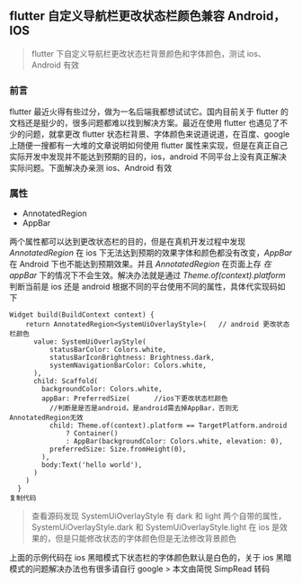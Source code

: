 ## flutter 自定义导航栏更改状态栏颜色兼容 Android，IOS

> flutter 下自定义导航栏更改状态栏背景颜色和字体颜色，测试 ios、Android 有效

### 前言

flutter 最近火得有些过分，做为一名后端我都想试试它。国内目前关于 flutter 的文档还是挺少的，很多问题都难以找到解决方案。最近在使用 flutter 也遇见了不少的问题，就拿更改 flutter 状态栏背景、字体颜色来说道说道，在百度、google 上随便一搜都有一大堆的文章说明如何使用 flutter 属性来实现，但是在真正自己实际开发中发现并不能达到预期的目的，ios，android 不同平台上没有真正解决实际问题。下面解决办亲测 ios、Android 有效

### 属性

- AnnotatedRegion
- AppBar

两个属性都可以达到更改状态栏的目的，但是在真机开发过程中发现 _AnnotatedRegion_ 在 ios 下无法达到预期的效果字体和颜色都没有改变，_AppBar_ 在 Android 下也不能达到预期效果。并且 _AnnotatedRegion_ 在页面上存 _在 appBar_ 下的情况下不会生效。解决办法就是通过 _Theme.of(context).platform_ 判断当前是 ios 还是 android 根据不同的平台使用不同的属性，具体代实现码如下

```Plain
Widget build(BuildContext context) {
    return AnnotatedRegion<SystemUiOverlayStyle>(   // android 更改状态栏颜色
      value: SystemUiOverlayStyle(
          statusBarColor: Colors.white,
          statusBarIconBrightness: Brightness.dark,
          systemNavigationBarColor: Colors.white,
      ),
      child: Scaffold(
        backgroundColor: Colors.white,
        appBar: PreferredSize(      //ios下更改状态栏颜色
          //判断是是否是android，是android需去掉AppBar，否则无AnnotatedRegion无效
          child: Theme.of(context).platform == TargetPlatform.android
              ? Container()
              : AppBar(backgroundColor: Colors.white, elevation: 0),
          preferredSize: Size.fromHeight(0),
        ),
        body:Text('hello world'),
      )
    )
  }
复制代码
```

> 查看源码发现 SystemUiOverlayStyle 有 dark 和 light 两个自带的属性，SystemUiOverlayStyle.dark 和 SystemUiOverlayStyle.light 在 ios 是效果的，但是只能修改状态的字体颜色但是无法修改背景颜色

上面的示例代码在 ios 黑暗模式下状态栏的字体颜色默认是白色的，关于 ios 黑暗模式的问题解决办法也有很多请自行 google > 本文由简悦 SimpRead 转码